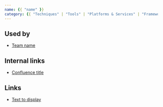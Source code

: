 ```yaml
---
name: {{ "name" }}
category: {{ "Techniques" | "Tools" | "Platforms & Services" | "Frameworks" }}
---
```


<!-- Content as Markdown shown when user click on element on radar -->

## Used by

- [Team name](slack-link/confluence-link)

## Internal links

- [Confluence title](http://confluence-link)

## Links

- [Text to display](http://google.com) 
